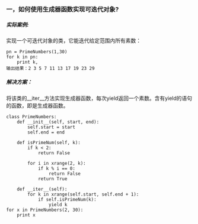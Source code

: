 ###  一，如何使用生成器函数实现可迭代对象?
##### 实际案例:
实现一个可迭代对象的类，它能迭代给定范围内所有素数：
```
pn = PrimeNumbers(1,30)
for k in pn:
	print k,
输出结果：2 3 5 7 11 13 17 19 23 29
```
##### 解决方案：
将该类的__iter__方法实现生成器函数，每次yield返回一个素数。含有yield的语句的函数，即是生成器函数。
```
class PrimeNumbers:
    def __init__(self, start, end):
        self.start = start
        self.end = end
        
    def isPrimeNum(self, k):
        if k < 2:
            return False
        
        for i in xrange(2, k):
            if k % i == 0:
                return False
            return True
    
    def __iter__(self):
        for k in xrange(self.start, self.end + 1):
            if self.isPrimeNum(k):
                yield k
for x in PrimeNumbers(2, 30):
    print x
```